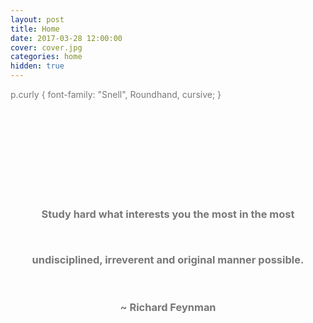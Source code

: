 ```yaml
---
layout: post
title: Home
date: 2017-03-28 12:00:00
cover: cover.jpg
categories: home
hidden: true
---
```


p.curly { font-family: "Snell", Roundhand, cursive; }

<html>
<br><br>
<br><br>
<br><br>
<br><br>
</html>

<html>
<style>
body {
        color: #787878;
}
</style>
</html>

<html>

<center>
<h3>
<p class = "curly">Study hard what interests you the most in the most</p>
<br>
<p class = "curly">undisciplined, irreverent and original manner possible.</p>
<br><br>
~ Richard Feynman
</h3>
</center>
</html>
